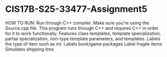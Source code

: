 # CIS17B-S25-33477-Assignment5
HOW TO RUN: Run through C++ compiler. Make sure you're using the Source.cpp file.
This program runs through C++ and requires C++ in order for it to work functionally. 
Features class templates, template specialization, partial specialization, non-type template parameters, and templates.
Labels the type of item such as int.
Labels book/game packages
Label fragile items
Simulates shipping itms
